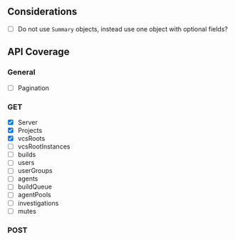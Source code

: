 ## Considerations

- [ ] Do not use `Summary` objects, instead use one object with optional fields?

## API Coverage

### General

- [ ] Pagination

### GET

- [x] Server
- [x] Projects
- [x] vcsRoots
- [ ] vcsRootInstances
- [ ] builds
- [ ] users
- [ ] userGroups
- [ ] agents
- [ ] buildQueue
- [ ] agentPools
- [ ] investigations
- [ ] mutes

### POST